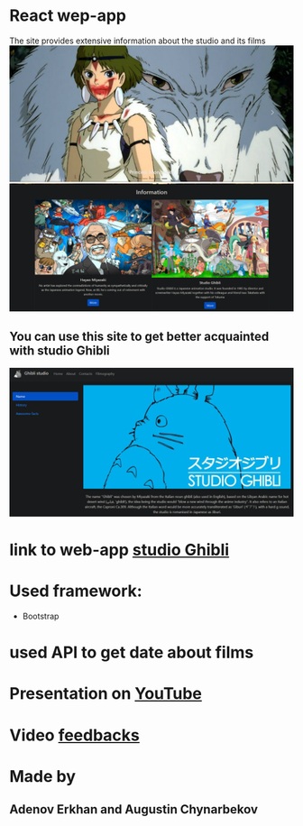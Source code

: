 # React wep-app

The site provides extensive information about the studio and its films
![](https://github.com/GalliFrey7/web-Ghibli/blob/master/img/1.png)
![](https://github.com/GalliFrey7/web-Ghibli/blob/master/img/2.png)

## You can use this site to get better acquainted with studio Ghibli

![](https://github.com/GalliFrey7/web-Ghibli/blob/master/img/3.png)

# link to web-app [studio Ghibli](https://web-ghibli.herokuapp.com/)

# Used framework:
- Bootstrap

# used API to get date about films

# Presentation on [YouTube](https://youtu.be/sPbsM1fHLig)

# Video [feedbacks](https://drive.google.com/file/d/1ik57bP5-iv1I4S2Ob9NhisQzxdNZFcNT/view?usp=sharing,https://drive.google.com/file/d/1MfZ9O3qZVyasxmCY_Goh1vT2S0cY7TPV/view?usp=sharing )

# Made by
## Adenov Erkhan and Augustin Chynarbekov
